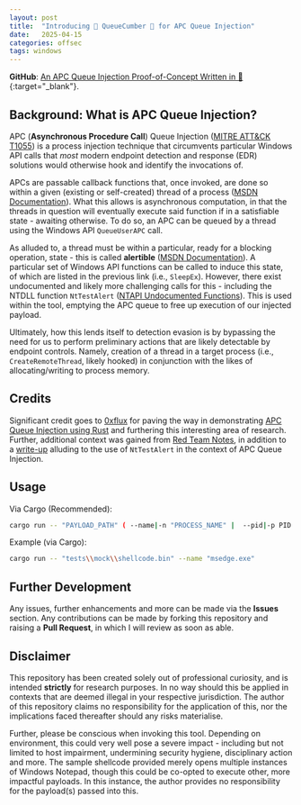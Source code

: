 ```yaml
---
layout: post
title:  "Introducing 🥒 QueueCumber 🥒 for APC Queue Injection"
date:   2025-04-15
categories: offsec
tags: windows
---
```

**GitHub**: [An APC Queue Injection Proof-of-Concept Written in 🦀](https://github.com/rjs3c/queue-cumber){:target="_blank"}.

<!--Read more-->

## Background: What is APC Queue Injection?

APC (**Asynchronous Procedure Call**) Queue Injection ([MITRE ATT&CK T1055](https://attack.mitre.org/techniques/T1055/004/)) is a process injection technique that circumvents particular Windows API calls that *most* modern endpoint detection and response (EDR) solutions would otherwise hook and identify the invocations of.

APCs are passable callback functions that, once invoked, are done so within a given (existing or self-created) thread of a process ([MSDN Documentation](https://learn.microsoft.com/en-us/windows/win32/sync/asynchronous-procedure-calls)). What this allows is asynchronous computation, in that the threads in question will eventually execute said function if in a satisfiable state - awaiting otherwise. To do so, an APC can be queued by a thread using the Windows API ```QueueUserAPC``` call.

As alluded to, a thread must be within a particular, ready for a blocking operation, state - this is called **alertible** ([MSDN Documentation](https://learn.microsoft.com/en-us/windows/win32/fileio/alertable-i-o)). A particular set of Windows API functions can be called to induce this state, of which are listed in the previous link (i.e., ```SleepEx```). However, there exist undocumented and likely more challenging calls for this - including the NTDLL function ```NtTestAlert``` ([NTAPI Undocumented Functions](http://undocumented.ntinternals.net/index.html?page=UserMode%2FUndocumented%20Functions%2FAPC%2FNtTestAlert.html)). This is used within the tool, emptying the APC queue to free up execution of our injected payload.

Ultimately, how this lends itself to detection evasion is by bypassing the need for us to perform preliminary actions that are likely detectable by endpoint controls. Namely, creation of a thread in a target process (i.e., ```CreateRemoteThread```, likely hooked) in conjunction with the likes of allocating/writing to process memory.

## Credits

Significant credit goes to [0xflux](https://github.com/0xflux) for paving the way in demonstrating [APC Queue Injection using Rust](https://github.com/0xflux/Rust-APC-Queue-Injection) and furthering this interesting area of research. Further, additional context was gained from [Red Team Notes](https://www.ired.team/offensive-security/code-injection-process-injection/apc-queue-code-injection), in addition to a [write-up](https://www.ired.team/offensive-security/code-injection-process-injection/shellcode-execution-in-a-local-process-with-queueuserapc-and-nttestalert) alluding to the use of ```NtTestAlert``` in the context of APC Queue Injection.

## Usage

Via Cargo (Recommended):
```bash
cargo run -- "PAYLOAD_PATH" ( --name|-n "PROCESS_NAME" |  --pid|-p PID )
```

Example (via Cargo):

```bash
cargo run -- "tests\\mock\\shellcode.bin" --name "msedge.exe"
```

## Further Development

Any issues, further enhancements and more can be made via the **Issues** section. Any contributions can be made by forking this repository and raising a **Pull Request**, in which I will review as soon as able.

## Disclaimer

This repository has been created solely out of professional curiosity, and is intended **strictly** for research purposes. In no way should this be applied in contexts that are deemed illegal in your respective jurisdiction. The author of this repository claims no responsibility for the application of this, nor the implications faced thereafter should any risks materialise.

Further, please be conscious when invoking this tool. Depending on environment, this could very well pose a severe impact - including but not limited to host impairment, undermining security hygiene, disciplinary action and more. The sample shellcode provided merely opens multiple instances of Windows Notepad, though this could be co-opted to execute other, more impactful payloads. In this instance, the author provides no responsibility for the payload(s) passed into this.